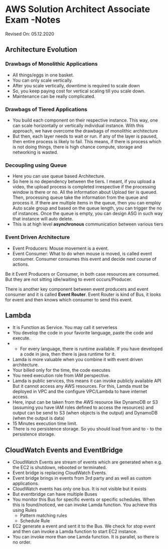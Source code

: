 # AWS Solution Architect Associate Exam -Notes

Revised On: 05.12.2020

## Architecture Evolution

### Drawbags of Monolithic Applications

* All things/eggs in one basket.
* You can only scale vertically.
* After you scale vertically, downtime is required to scale down
* So, you keep paying cost for vertical scaling till you scale down.
* Maintenance can be really complicated.

### Drawbags of Tiered Applications

* You build each component on their respective instance. This way, one can scale horizontally or vertically individual instance. With this approach, we have overcome the drawbags of monolithic architecture
* But then, each layer needs to wait or run. if any of the layer is paused, then entire process is likely to fail. This means, if there is process which is not doing things, there is high chance compute, storage and networking is wasted.

### Decoupling using Queue

* Here you can use queue based Architecture.
* So here is no dependency between the tiers. I meant, if you upload a video, the upload process is completed irrespective if the processing window is there or no. All the information about Upload tier is queued. Then, processing queue take the information from the queue and process it. If there are multiple items in the queue, then you can employ Auto scale group and based on the queue length, you can trigger the no of instances. Once the queue is empty, you can design ASG in such way that instance will auto delete.
* This is at high level **asynchronous** communication between various tiers

### Event Driven Architecture

* Event Producers: Mouse movement is a event.
* Event Consumer: What to do when mouse is moved, is called event consumer. Consumer consumes this event and decide next course of actions.

Be it Event Producers or Consumer, in both case resources are consumed. But they are not sitting idle/waiting to event occurs/Producer.

There is another key component between event producers and event consumer and it is called **Event Router**. Event Router is kind of Bus, it looks for event and then knows which consumer to send this event.

## Lambda

* It is Function as Service. You may call it serverless
* You develop the code in your favorite language, paste the code and execute.
* * For every language, there is runtime available. If you have developed a code in java, then there is java runtime for it.
* Lamda is more valuable when you combine it with event driven architecture.
* Your billed only for the time, the code executes
* You need execution role from IAM perspective.
* Lamda is public services, this means it can invoke publicly available API But it cannot access any AWS resources. For this, Lamda must be deployed in VPC and the configure VPC/Lambda to have internet access.
* Here, input can be taken from the AWS resource like DynamoDB or S3 (assuming you have IAM roles defined to access the resources) and output can be send to S3 (when objects is the output) and DynamoDB (when the output is data)
* 15 Minutes execution time limit.
* There is no persistence storage. So you should load from and to - to the persistence storage.

## CloudWatch Events and EventBridge

* CloudWatch Events are stream of events which are generated when e.g. the EC2 is shutdown, rebooted or terminated.
* Event bridge is replacing CloudWatch Events.
* Event bridge brings in events from 3rd party and as well as custom applications.
* CloudWatch events has only one bus. It is not visible but it exists
* But eventbridge can have multiple Buses
* You monitor this Bus for specific events or specific schedules. When this is found/noticed, we can invoke Lamda function. You achieve this using Rules
  * Pattern matching rules
  * Schedule Rule
* EC2 generate a event and sent it to the Bus. We check for stop event and then can invoke a Lamda function to start EC2 instance.
* You can invoke more than one Lamda function. It is parallel, so there is no order.
